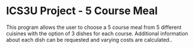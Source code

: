 # ICS3U Project - 5 Course Meal

This program allows the user to choose a 5 course meal from 5 different cuisines with the option of 3 dishes for each course. Additional information about each dish can be requested and varying costs are calculated..
